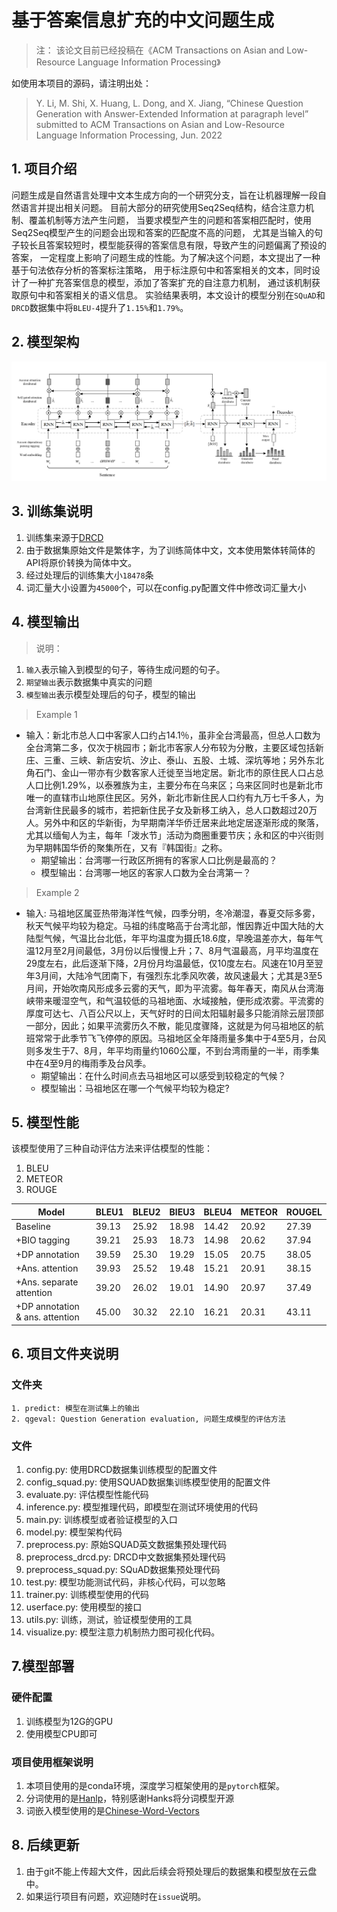 # 基于答案信息扩充的中文问题生成
> 注： 该论文目前已经投稿在《ACM Transactions on Asian and Low-Resource Language Information Processing》

如使用本项目的源码，请注明出处：
> Y. Li, M. Shi, X. Huang, L. Dong, and X. Jiang, “Chinese Question Generation with Answer-Extended Information at paragraph level” submitted to ACM Transactions on Asian and Low-Resource Language Information Processing, Jun. 2022
## 1. 项目介绍
  问题生成是自然语言处理中文本生成方向的一个研究分支，旨在让机器理解一段自然语言并提出相关问题。
  目前大部分的研究使用Seq2Seq结构，结合注意力机制、覆盖机制等方法产生问题，
  当要求模型产生的问题和答案相匹配时，使用Seq2Seq模型产生的问题会出现和答案的匹配度不高的问题，
  尤其是当输入的句子较长且答案较短时，模型能获得的答案信息有限，导致产生的问题偏离了预设的答案，
  一定程度上影响了问题生成的性能。为了解决这个问题，本文提出了一种基于句法依存分析的答案标注策略，
  用于标注原句中和答案相关的文本，同时设计了一种扩充答案信息的模型，添加了答案扩充的自注意力机制，
  通过该机制获取原句中和答案相关的语义信息。
  实验结果表明，本文设计的模型分别在`SQuAD`和`DRCD`数据集中将`BLEU-4`提升了`1.15%`和`1.79%`。
## 2. 模型架构
![img.png](./asset/img.png)

## 3. 训练集说明
1. 训练集来源于[DRCD](https://arxiv.org/abs/1806.00920)
2. 由于数据集原始文件是繁体字，为了训练简体中文，文本使用繁体转简体的API将原价转换为简体中文。
3. 经过处理后的训练集大小`18478`条
4. 词汇量大小设置为`45000`个，可以在config.py配置文件中修改词汇量大小
## 4. 模型输出
> 说明：
1. `输入`表示输入到模型的句子，等待生成问题的句子。
2. `期望输出`表示数据集中真实的问题
3. `模型输出`表示模型处理后的句子，模型的输出
> Example 1
- 输入：新北市总人口中客家人口约占14.1％，虽非全台湾最高，但总人口数为全台湾第二多，仅次于桃园市；新北市客家人分布较为分散，主要区域包括新庄、三重、三峡、新店安坑、汐止、泰山、五股、土城、深坑等地；另外东北角石门、金山一带亦有少数客家人迁徙至当地定居。新北市的原住民人口占总人口比例1.29%，以泰雅族为主，主要分布在乌来区；乌来区同时也是新北市唯一的直辖市山地原住民区。另外，新北市新住民人口约有九万七千多人，为台湾新住民最多的城市，若把新住民子女及新移工纳入，总人口数超过20万人。另外中和区的华新街，为早期南洋华侨迁居来此地定居逐渐形成的聚落，尤其以缅甸人为主，每年「泼水节」活动为商圈重要节庆；永和区的中兴街则为早期韩国华侨的聚集所在，又有『韩国街』之称。
  - 期望输出：台湾哪一行政区所拥有的客家人口比例是最高的？
  - 模型输出：台湾哪一地区的客家人口数为全台湾第一？
> Example 2
- 输入: 马祖地区属亚热带海洋性气候，四季分明，冬冷潮湿，春夏交际多雾，秋天气候平均较为稳定。马祖的纬度略高于台湾北部，惟因靠近中国大陆的大陆型气候，气温比台北低，年平均温度为摄氏18.6度，早晚温差亦大，每年气温12月至2月间最低，3月份以后慢慢上升；7、8月气温最高，月平均温度在29度左右，此后逐渐下降，2月份月均温最低，仅10度左右。风速在10月至翌年3月间，大陆冷气团南下，有强烈东北季风吹袭，故风速最大；尤其是3至5月间，开始吹南风形成多云雾的天气，即为平流雾。每年春天，南风从台湾海峡带来暖湿空气，和气温较低的马祖地面、水域接触，便形成浓雾。平流雾的厚度可达七、八百公尺以上，天气好时的日间太阳辐射最多只能消除云层顶部一部分，因此；如果平流雾历久不散，能见度骤降，这就是为何马祖地区的航班常常于此季节飞飞停停的原因。马祖地区全年降雨量多集中于4至5月，台风则多发生于7、8月，年平均雨量约1060公厘，不到台湾雨量的一半，雨季集中在4至9月的梅雨季及台风季。
  - 期望输出：在什么时间点去马祖地区可以感受到较稳定的气候？
  - 模型输出：马祖地区在哪一个气候平均较为稳定?
## 5. 模型性能
该模型使用了三种自动评估方法来评估模型的性能：
1. BLEU
2. METEOR
3. ROUGE

|Model| BLEU1|BLEU2 |BlEU3|BLEU4|METEOR| ROUGEL|
|------|------|------|------|------|------|------|
|Baseline|39.13|25.92|18.98|14.42|20.92|27.39|
|+BIO tagging|39.21|25.93|18.73|14.98|20.62|37.94|
|+DP annotation|39.59|25.30|19.29|15.05|20.75|38.05|
|+Ans. attention|39.93|25.52|19.48|15.21|20.91|38.15|
|+Ans. separate attention|39.20|26.02|19.01|14.90|20.97|37.49|
|+DP annotation & ans. attention|45.00|30.32|22.10|16.21|20.31|43.11|
## 6. 项目文件夹说明
  ### 文件夹
    1. predict: 模型在测试集上的输出
    2. qgeval: Question Generation evaluation, 问题生成模型的评估方法
  ### 文件
  1. config.py: 使用DRCD数据集训练模型的配置文件
  2. config_squad.py: 使用SQUAD数据集训练模型使用的配置文件
  3. evaluate.py: 评估模型性能代码
  4. inference.py: 模型推理代码，即模型在测试环境使用的代码
  5. main.py: 训练模型或者验证模型的入口
  6. model.py: 模型架构代码
  7. preprocess.py: 原始SQUAD英文数据集预处理代码
  8. preprocess_drcd.py: DRCD中文数据集预处理代码
  9. preprocess_squad.py: SQuAD数据集预处理代码
  10. test.py: 模型功能测试代码，非核心代码，可以忽略
  11. trainer.py: 训练模型使用的代码
  12. userface.py: 使用模型的接口
  13. utils.py: 训练，测试，验证模型使用的工具
  14. visualize.py: 模型注意力机制热力图可视化代码。
## 7.模型部署
### 硬件配置
  1. 训练模型为12G的GPU
  2. 使用模型CPU即可
### 项目使用框架说明
  1. 本项目使用的是conda环境，深度学习框架使用的是`pytorch`框架。
  2. 分词使用的是[Hanlp](https://github.com/hankcs/HanLP)，特别感谢Hanks将分词模型开源
  3. 词嵌入模型使用的是[Chinese-Word-Vectors](https://github.com/Embedding/Chinese-Word-Vectors)
## 8. 后续更新
  1. 由于git不能上传超大文件，因此后续会将预处理后的数据集和模型放在云盘中。
  2. 如果运行项目有问题，欢迎随时在`issue`说明。
